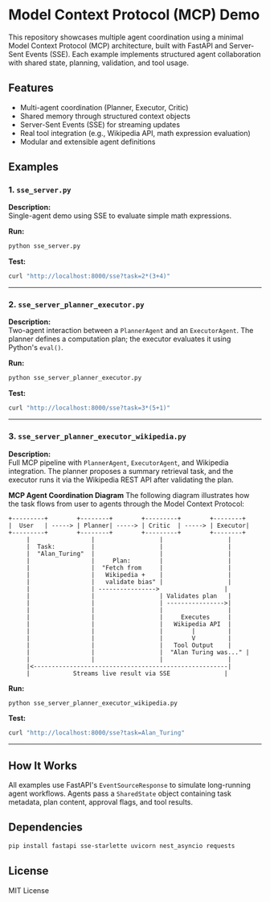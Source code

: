 # Model Context Protocol (MCP) Demo

This repository showcases multiple agent coordination using a minimal Model Context Protocol (MCP) architecture, built with FastAPI and Server-Sent Events (SSE). Each example implements structured agent collaboration with shared state, planning, validation, and tool usage.

## Features

- Multi-agent coordination (Planner, Executor, Critic)
- Shared memory through structured context objects
- Server-Sent Events (SSE) for streaming updates
- Real tool integration (e.g., Wikipedia API, math expression evaluation)
- Modular and extensible agent definitions

## Examples

### 1. `sse_server.py`
**Description:**  
Single-agent demo using SSE to evaluate simple math expressions.

**Run:**
```bash
python sse_server.py
```

**Test:**
```bash
curl "http://localhost:8000/sse?task=2*(3+4)"
```

---

### 2. `sse_server_planner_executor.py`
**Description:**  
Two-agent interaction between a `PlannerAgent` and an `ExecutorAgent`. The planner defines a computation plan; the executor evaluates it using Python's `eval()`.

**Run:**
```bash
python sse_server_planner_executor.py
```

**Test:**
```bash
curl "http://localhost:8000/sse?task=3*(5+1)"
```

---

### 3. `sse_server_planner_executor_wikipedia.py`
**Description:**  
Full MCP pipeline with `PlannerAgent`, `ExecutorAgent`, and Wikipedia integration. The planner proposes a summary retrieval task, and the executor runs it via the Wikipedia REST API after validating the plan.


**MCP Agent Coordination Diagram**
The following diagram illustrates how the task flows from user to agents through the Model Context Protocol:

```
+---------+        +--------+        +---------+        +--------+
|  User   | -----> | Planner| -----> | Critic  | -----> | Executor|
+---------+        +--------+        +---------+        +--------+
     |                 |                  |                  |
     |  Task:          |                  |                  |
     |  "Alan_Turing"  |                  |                  |
     |                 |     Plan:        |                  |
     |                 |  "Fetch from     |                  |
     |                 |   Wikipedia +    |                  |
     |                 |   validate bias" |                  |
     |                 | ---------------->                  |
     |                 |                  | Validates plan   |
     |                 |                  | ---------------->|
     |                 |                  |                  |
     |                 |                  |     Executes     |
     |                 |                  |   Wikipedia API  |
     |                 |                  |        |         |
     |                 |                  |        V         |
     |                 |                  |   Tool Output    |
     |                 |                  |  "Alan Turing was..." |
     |                 |                  |                  |
     |<------------------------------------------------------|
     |            Streams live result via SSE               |
 ```

**Run:**
```bash
python sse_server_planner_executor_wikipedia.py
```

**Test:**
```bash
curl "http://localhost:8000/sse?task=Alan_Turing"
```

---

## How It Works

All examples use FastAPI's `EventSourceResponse` to simulate long-running agent workflows. Agents pass a `SharedState` object containing task metadata, plan content, approval flags, and tool results.

## Dependencies

```bash
pip install fastapi sse-starlette uvicorn nest_asyncio requests
```

## License

MIT License